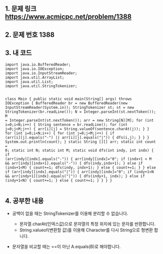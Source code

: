 <h2 id="1-문제-링크-httpswwwacmicpcnetproblem1388">1. 문제 링크 <a href="https://www.acmicpc.net/problem/1388">https://www.acmicpc.net/problem/1388</a></h2>
<h2 id="2-문제-번호-1388">2. 문제 번호 1388<img alt="" src="https://velog.velcdn.com/images/alsdk9349/post/b9e8932a-6c77-4659-bc7d-344708fcab98/image.png" /></h2>
<h2 id="3-내-코드">3. 내 코드</h2>
<pre><code class="language-java">import java.io.BufferedReader;
import java.io.IOException;
import java.io.InputStreamReader;
import java.util.ArrayList;
import java.util.List;
import java.util.StringTokenizer;

class Main {
    public static void main(String[] args) throws IOException {
        BufferedReader br = new BufferedReader(new InputStreamReader(System.in));
        StringTokenizer st;
        st = new StringTokenizer(br.readLine());
        N = Integer.parseInt(st.nextToken());
        M = Integer.parseInt(st.nextToken());
        arr = new String[N][M];
        for (int i=0;i&lt;N;i++) {
            String sentence = br.readLine();
            for (int j=0;j&lt;M;j++) {
                arr[i][j] = String.valueOf(sentence.charAt(j));
            }
        }
        for (int i=0;i&lt;N;i++) {
            for (int j=0;j&lt;M;j++) {
                if (arr[i][j].equals(&quot;-&quot;) || arr[i][j].equals(&quot;|&quot;)) {
                    dfs(i,j);
                }
            }
        }
        System.out.println(count);
    }
    static String [][] arr;
    static int count = 0;
    static int N;
    static int M;
    static void dfs(int indy, int indx) {
        if (arr[indy][indx].equals(&quot;-&quot;)) {
            arr[indy][indx]=&quot;0&quot;;
            if (indx+1 &lt; M &amp;&amp; arr[indy][indx+1].equals(&quot;-&quot;)) {
                dfs(indy,indx+1);
            } else if (indx+1&lt;M) {
                count+=1;
                dfs(indy, indx+1);
            } else {
                count+=1;
            }
        } else if (arr[indy][indx].equals(&quot;|&quot;)) {
            arr[indy][indx]=&quot;0&quot;;
            if (indy+1&lt;N &amp;&amp; arr[indy+1][indx].equals(&quot;|&quot;)) {
                dfs(indy+1, indx);
            } else if (indy+1&lt;N) {
                count+=1;
            } else {
                count+=1;
            }
        }
    }
}</code></pre>
<h2 id="4-공부한-내용">4. 공부한 내용</h2>
<ul>
<li><p>공백이 없을 때는 StringTokenizer를 이용해 분리할 수 없습니다.</p>
<ul>
<li>문자열.charAt(인덱스값)으로 문자열의 특정 위치에 있는 문자를 반환합니다.</li>
<li>String.valueof(변환할 값)를 이용해 Character를 다시 String으로 형변환 합니다.</li>
</ul>
</li>
<li><p>문자열을 비교할 때는 ==이 아닌 A.equals(B)로 해야합니다.</p>
</li>
</ul>